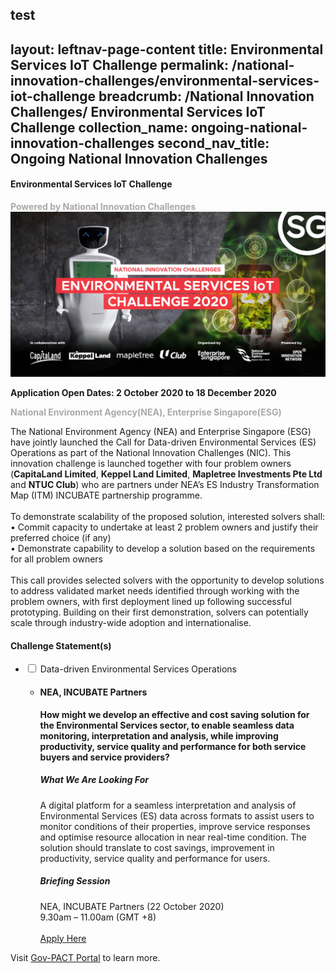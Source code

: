 test
---
layout: leftnav-page-content
title: Environmental Services IoT Challenge
permalink: /national-innovation-challenges/environmental-services-iot-challenge
breadcrumb: /National Innovation Challenges/ Environmental Services IoT Challenge
collection_name: ongoing-national-innovation-challenges
second_nav_title: Ongoing National Innovation Challenges
---
    
#### Environmental Services IoT Challenge

<font color="#a9a9a9"><b>Powered by National Innovation Challenges</b></font>
[![3](/images/Environmental-Services-IoT-Challenge.jpg)](https://gov-pact.ipi-singapore.org/grant-call/nea-esg-call-data-driven-environmental-services-operations/)

**Application Open Dates: 2 October 2020 to 18 December 2020**<br>

<font color=" #a9a9a9"><b>National Environment Agency(NEA), Enterprise Singapore(ESG)</b></font>

The National Environment Agency (NEA) and Enterprise Singapore (ESG) have jointly launched the Call for Data-driven Environmental Services (ES) Operations as part of the National Innovation Challenges (NIC). This innovation challenge is launched together with four problem owners (<b>CapitaLand Limited</b>, <b>Keppel Land Limited</b>, <b>Mapletree Investments Pte Ltd</b> and <b>NTUC Club</b>) who are partners under NEA’s ES Industry Transformation Map (ITM) INCUBATE partnership programme. <br><br>
To demonstrate scalability of the proposed solution, interested solvers shall: <br>
• Commit capacity to undertake at least 2 problem owners and justify their preferred choice (if any)<br>
• Demonstrate capability to develop a solution based on the requirements for all problem owners<br><br>
This call provides selected solvers with the opportunity to develop solutions to address validated market needs identified through working with the problem owners, with first deployment lined up following successful prototyping. Building on their first demonstration, solvers can potentially scale through industry-wide adoption and internationalise.

<div id="wrapper">
    <h4> Challenge Statement(s)</h4>
<ul>
    <!-- start of drop down box 1 -->
  <li>
    <input type="checkbox" id="list-item-1" class="toggle">
    <label for="list-item-1" class="lbl-toggle">Data-driven Environmental Services Operations</label>
      <ul>
        <li><b><h4>NEA, INCUBATE Partners</h4>How might we develop an effective and cost saving solution for the Environmental Services sector, to enable seamless data monitoring, interpretation and analysis, while improving productivity, service quality and performance for both service buyers and service providers?</b>
<h5>What We Are Looking For</h5>
A digital platform for a seamless interpretation and analysis of Environmental Services (ES) data across formats to assist users to monitor conditions of their properties, improve service responses and optimise resource allocation in near real-time condition. The solution should translate to cost savings, improvement in productivity, service quality and performance for users.

<h5>Briefing Session</h5>
NEA, INCUBATE Partners (22 October 2020)<br>
9.30am – 11.00am (GMT +8)
<br><br>  
<a href="https://gov-pact.ipi-singapore.org/grant-call/nea-esg-call-data-driven-environmental-services-operations/" target="_blank" >Apply Here</a>
        </li>
      </ul>
    </li>
  
<!-- end of drop down box 3-->
</ul>
</div>


Visit <a href="https://gov-pact.ipi-singapore.org/grant-call/nea-esg-call-data-driven-environmental-services-operations/" target="_blank" >Gov-PACT Portal</a> to learn more.
